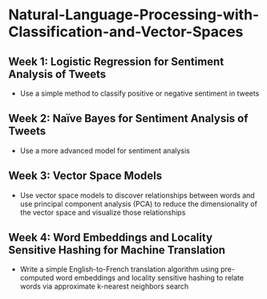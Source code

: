 # Natural-Language-Processing-with-Classification-and-Vector-Spaces


## Week 1: Logistic Regression for Sentiment Analysis of Tweets

- Use a simple method to classify positive or negative sentiment in tweets


## Week 2: Naïve Bayes for Sentiment Analysis of Tweets

- Use a more advanced model for sentiment analysis



## Week 3: Vector Space Models

- Use vector space models to discover relationships between words and use principal component analysis (PCA) to reduce the dimensionality of the vector space and visualize those relationships



## Week 4: Word Embeddings and Locality Sensitive Hashing for Machine Translation

- Write a simple English-to-French translation algorithm using pre-computed word embeddings and locality sensitive hashing to relate words via approximate k-nearest neighbors search
